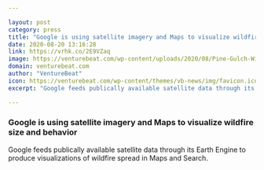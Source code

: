 ```yaml
---

layout: post
category: press
title: "Google is using satellite imagery and Maps to visualize wildfire size and behavior"
date: 2020-08-20 13:16:28
link: https://vrhk.co/2E9VZaq
image: https://venturebeat.com/wp-content/uploads/2020/08/Pine-Gulch-Wildfire-in-Search-and-Maps.jpg?w=1200&strip=all
domain: venturebeat.com
author: "VentureBeat"
icon: https://venturebeat.com/wp-content/themes/vb-news/img/favicon.ico
excerpt: "Google feeds publically available satellite data through its Earth Engine to produce visualizations of wildfire spread in Maps and Search."

---
```


### Google is using satellite imagery and Maps to visualize wildfire size and behavior

Google feeds publically available satellite data through its Earth Engine to produce visualizations of wildfire spread in Maps and Search.